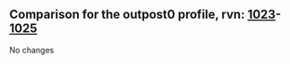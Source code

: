 ## Comparison for the outpost0 profile, rvn: [1023](https://github.com/PRO100KatYT/FortniteProfileRevisions/tree/main/profiles/outpost0/1023%20outpost0.json)-[1025](https://github.com/PRO100KatYT/FortniteProfileRevisions/tree/main/profiles/outpost0/1025%20outpost0.json)

No changes
